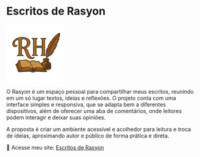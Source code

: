 # Escritos de Rasyon

<img src="https://raw.githubusercontent.com/Rasyonheneyah/escritos/main/logo.png" alt="Ícone Escritos de Rasyon" width="150"/>


O Rasyon é um espaço pessoal para compartilhar meus escritos, reunindo em um só lugar textos, ideias e reflexões. O projeto conta com uma interface simples e responsiva, que se adapta bem a diferentes dispositivos, além de oferecer uma aba de comentários, onde leitores podem interagir e deixar suas opiniões.

A proposta é criar um ambiente acessível e acolhedor para leitura e troca de ideias, aproximando autor e público de forma prática e direta.


🔗 Acesse meu site: [Escritos de Rasyon](https://rasyon.site)
